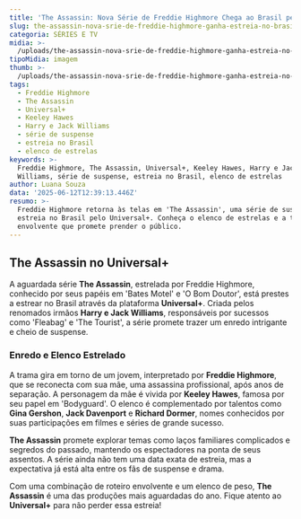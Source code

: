 ```yaml
---
title: 'The Assassin: Nova Série de Freddie Highmore Chega ao Brasil pelo Universal+'
slug: the-assassin-nova-srie-de-freddie-highmore-ganha-estreia-no-brasil
categoria: SÉRIES E TV
midia: >-
  /uploads/the-assassin-nova-srie-de-freddie-highmore-ganha-estreia-no-brasil-thumb.png
tipoMidia: imagem
thumb: >-
  /uploads/the-assassin-nova-srie-de-freddie-highmore-ganha-estreia-no-brasil-thumb.png
tags:
  - Freddie Highmore
  - The Assassin
  - Universal+
  - Keeley Hawes
  - Harry e Jack Williams
  - série de suspense
  - estreia no Brasil
  - elenco de estrelas
keywords: >-
  Freddie Highmore, The Assassin, Universal+, Keeley Hawes, Harry e Jack
  Williams, série de suspense, estreia no Brasil, elenco de estrelas
author: Luana Souza
data: '2025-06-12T12:39:13.446Z'
resumo: >-
  Freddie Highmore retorna às telas em 'The Assassin', uma série de suspense que
  estreia no Brasil pelo Universal+. Conheça o elenco de estrelas e a trama
  envolvente que promete prender o público.
---
```


## The Assassin no Universal+

A aguardada série **The Assassin**, estrelada por Freddie Highmore, conhecido por seus papéis em 'Bates Motel' e 'O Bom Doutor', está prestes a estrear no Brasil através da plataforma **Universal+**. Criada pelos renomados irmãos **Harry e Jack Williams**, responsáveis por sucessos como 'Fleabag' e 'The Tourist', a série promete trazer um enredo intrigante e cheio de suspense.

### Enredo e Elenco Estrelado

A trama gira em torno de um jovem, interpretado por **Freddie Highmore**, que se reconecta com sua mãe, uma assassina profissional, após anos de separação. A personagem da mãe é vivida por **Keeley Hawes**, famosa por seu papel em 'Bodyguard'. O elenco é complementado por talentos como **Gina Gershon**, **Jack Davenport** e **Richard Dormer**, nomes conhecidos por suas participações em filmes e séries de grande sucesso.

**The Assassin** promete explorar temas como laços familiares complicados e segredos do passado, mantendo os espectadores na ponta de seus assentos. A série ainda não tem uma data exata de estreia, mas a expectativa já está alta entre os fãs de suspense e drama.

Com uma combinação de roteiro envolvente e um elenco de peso, **The Assassin** é uma das produções mais aguardadas do ano. Fique atento ao **Universal+** para não perder essa estreia!
